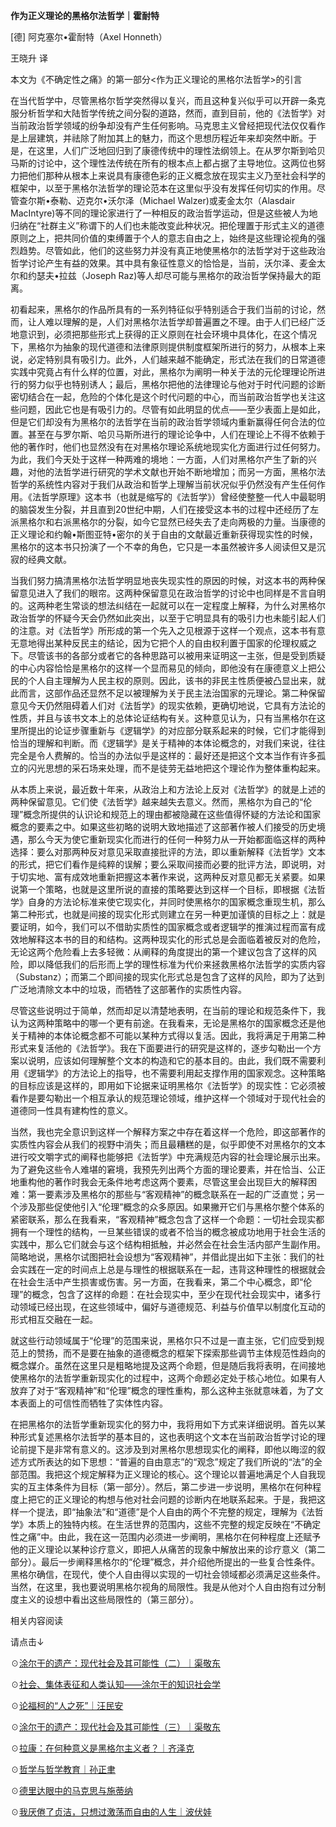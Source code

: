 **作为正义理论的黑格尔法哲学｜霍耐特**

\[德\] 阿克塞尔•霍耐特（Axel Honneth）

王晓升 译

本文为《不确定性之痛》的第一部分<作为正义理论的黑格尔法哲学>的引言

在当代哲学中，尽管黑格尔哲学突然得以复兴，而且这种复兴似乎可以开辟一条克服分析哲学和大陆哲学传统之间分裂的道路，然而，直到目前，他的《法哲学》对当前政治哲学领域的纷争却没有产生任何影响。马克思主义曾经把现代法仅仅看作是上层建筑，并祛除了附加其上的魅力，而这个思想历程近年来却突然中断。于是，在这里，人们广泛地回归到了康德传统中的理性法纲领上。在从罗尔斯到哈贝马斯的讨论中，这个理性法传统在所有的根本点上都占据了主导地位。这两位也努力把他们那种从根本上来说具有康德色彩的正义概念放在现实主义乃至社会科学的框架中，以至于黑格尔法哲学的理论范本在这里似乎没有发挥任何切实的作用。尽管查尔斯•泰勒、迈克尔•沃尔泽（Michael Walzer)或麦金太尔（Alasdair MacIntyre)等不同的理论家进行了一种相反的政治哲学运动，但是这些被人为地归纳在“社群主义”称谓下的人们也未能改变此种状况。把伦理置于形式主义的道德原则之上，把共同价值的束缚置于个人的意志自由之上，始终是这些理论视角的强烈趋势。尽管如此，他们的这些努力并没有真正地使黑格尔的法哲学对于这些政治哲学讨论产生有益的效果。其中具有象征性意义的恰恰是，当前，沃尔泽、麦金太尔和约瑟夫•拉兹（Joseph Raz)等人却尽可能与黑格尔的政治哲学保持最大的距离。

初看起来，黑格尔的作品所具有的一系列特征似乎特别适合于我们当前的讨论，然而，让人难以理解的是，人们对黑格尔法哲学却普遍置之不理。由于人们已经广泛地意识到，必须把那些形式上获得的正义原则在社会环境中具体化，在这个情况下，黑格尔为抽象的现代道德和法律原则提供制度框架所进行的努力，从根本上来说，必定特别具有吸引力。此外，人们越来越不能确定，形式法在我们的日常道德实践中究竟占有什么样的位置，对此，黑格尔为阐明一种关于法的元伦理理论所进行的努力似乎也特别诱人；最后，黑格尔把他的法律理论与他对于时代问题的诊断密切结合在一起，危险的个体化是这个时代问题的中心，而当前政治哲学也关注这些问题，因此它也是有吸引力的。尽管有如此明显的优点——至少表面上是如此，但是它们却没有为黑格尔的法哲学在当前的政治哲学领域内重新赢得任何合法的位置。甚至在与罗尔斯、哈贝马斯所进行的理论论争中，人们在理论上不得不依赖于他的著作时，他们也显然没有在对黑格尔理论系统地现实化方面进行过任何努力。为此，我们今天处于这样一种两难的境地：一方面，人们对黑格尔产生了新的兴趣，对他的法哲学进行研究的学术文献也开始不断地增加；而另一方面，黑格尔法哲学的系统性内容对于我们从政治和哲学上理解当前状况似乎仍然没有产生任何作用。《法哲学原理》这本书（也就是缩写的《法哲学》）曾经使整整一代人中最聪明的脑袋发生分裂，并且直到20世纪中期，人们在接受这本书的过程中还经历了左派黑格尔和右派黑格尔的分裂，如今它显然已经失去了走向两极的力量。当康德的正义理论和约翰•斯图亚特•密尔的关于自由的文献最近重新获得现实性的时候，黑格尔的这本书只扮演了一个不幸的角色，它只是一本虽然被许多人阅读但又是沉寂的经典文献。

当我们努力搞清黑格尔法哲学明显地丧失现实性的原因的时候，对这本书的两种保留意见进入了我们的眼帘。这两种保留意见在政治哲学的讨论中也同样是不言自明的。这两种老生常谈的想法纠结在一起就可以在一定程度上解释，为什么对黑格尔政治哲学的怀疑今天会仍然如此突出，以至于它明显具有的吸引力也未能引起人们的注意。对《法哲学》所形成的第一个先入之见根源于这样一个观点，这本书有意无意地得出某种反民主的结论，因为它把个人的自由权利置于国家的伦理权威之下。尽管该书的各部分或者它的各种思路可以被用来证明这一主张，但是受到质疑的中心内容恰恰是黑格尔的这样一个显而易见的倾向，即他没有在康德意义上把公民的个人自主理解为人民主权的原则。因此，该书的非民主性质便被凸显出来，就此而言，这部作品还显然不足以被理解为关于民主法治国家的元理论。第二种保留意见今天仍然阻碍着人们对《法哲学》的现实依赖，更确切地说，它具有方法论的性质，并且与该书文本上的总体论证结构有关。这种意见认为，只有当黑格尔在这里所提出的论证步骤重新与《逻辑学》的对应部分联系起来的时候，它们才能得到恰当的理解和判断。而《逻辑学》是关于精神的本体论概念的，对我们来说，往往完全是令人费解的。恰当的办法似乎是这样的：最好还是把这个文本当作有许多孤立的闪光思想的采石场来处理，而不是徒劳无益地把这个理论作为整体重构起来。

从本质上来说，最近数十年来，从政治上和方法论上反对《法哲学》的就是上述的两种保留意见。它们使《法哲学》越来越失去意义。然而，黑格尔为自己的“伦理”概念所提供的认识论和规范上的理由都被隐藏在这些值得怀疑的方法论和国家概念的要素之中。如果这些初略的说明大致地描述了这部著作被人们接受的历史境遇，那么今天为使它重新现实化而进行的任何一种努力从一开始都面临这样的两种选择：要么对那两种反对意见采取直接批评的方法，即以重新解释《法哲学》文本的形式，把它们看作是纯粹的误解；要么采取间接而必要的批评方法，即说明，对于切实地、富有成效地重新把握这本著作来说，这两种反对意见都无关紧要。如果说第一个策略，也就是这里所说的直接的策略要达到这样一个目标，即根据《法哲学》自身的方法论标准来使它现实化，并同时使黑格尔的国家概念重现生机，那么第二种形式，也就是间接的现实化形式则建立在另一种更加谨慎的目标之上：就是要证明，如今，我们可以不借助实质性的国家概念或者逻辑学的推演过程而富有成效地解释这本书的目的和结构。这两种现实化的形式总是会面临着被反对的危险，无论这两个危险看上去多轻微：从阐释的角度提出的第一个建议包含了这样的风险，即以降低我们的后形而上学的理性标准为代价来拯救黑格尔法哲学的实质内容（Substanz）；而第二个即间接的现实化形式总是包含了这样的风险，即为了达到广泛地清除文本中的垃圾，而牺牲了这部著作的实质性内容。

尽管这些说明过于简单，然而却足以清楚地表明，在当前的理论和规范条件下，我认为这两种策略中的哪一个更有前途。在我看来，无论是黑格尔的国家概念还是他关于精神的本体论概念都不可能以某种方式得以复活。因此，我将满足于用第二种形式来复活他的《法哲学》。我在下面要进行的研究是这样的，逐步勾勒出一个方案以说明，应该如何理解整个文本的构造和它的基本目的。由此，我们既不需要利用《逻辑学》的方法论上的指导，也不需要利用起支撑作用的国家观念。这种策略的目标应该是这样的，即用如下论据来证明黑格尔《法哲学》的现实性：它必须被看作是要勾勒出一个相互承认的规范理论领域，维护这样一个领域对于现代社会的道德同一性具有建构性的意义。

当然，我也完全意识到这样一个解释方案之中存在着这样一个危险，即这部著作的实质性内容会从我们的视野中消失；而且最糟糕的是，似乎即使不对黑格尔的文本进行咬文嚼字式的阐释也能够把《法哲学》中充满规范内容的社会理论展示出来。为了避免这些令人难堪的窘境，我预先列出两个方面的理论要素，并在恰当、公正地重构他的著作时我会无条件地考虑这两个要素，尽管这里会出现巨大的解释困难：第一要素涉及黑格尔的那些与“客观精神”的概念联系在一起的广泛直觉；另一个涉及那些促使他引入“伦理”概念的众多原因。如果撇开它们与黑格尔整个体系的紧密联系，那么在我看来，“客观精神”概念包含了这样一个命题：一切社会现实都拥有一个理性的结构，一旦某些错误的或者不恰当的概念被成功地用于社会生活的实践中，那么它们就会与这个结构相抵触，并必然会在社会生活内部产生副作用。简略地说，黑格尔试图把社会设想为“客观精神”，并借此提出如下主张：我们的社会实践在一定的时间点上总是与理性的根据联系在一起，违背这种理性的根据就会在社会生活中产生损害或伤害。另一方面，在我看来，第二个中心概念，即“伦理”的概念，包含了这样的命题：在社会现实中，至少在现代社会现实中，诸多行动领域已经出现，在这些领域中，偏好与道德规范、利益与价值早以制度化互动的形式相互交融在一起。

就这些行动领域属于“伦理”的范围来说，黑格尔只不过是一直主张，它们应受到规范上的赞扬，而不是要在抽象的道德概念的框架下探索那些调节主体规范性趋向的概念媒介。虽然在这里只是粗略地提及这两个命题，但是随后我将表明，在间接地使黑格尔的法哲学重新现实化的过程中，这两个命题必定处于核心地位。如果有人放弃了对于“客观精神”和“伦理”概念的理性重构，那么这种主张就意味着，为了文本表面上的可信性而牺牲了实体性内容。

在把黑格尔的法哲学重新现实化的努力中，我将用如下方式来详细说明。首先以某种形式复述黑格尔法哲学的基本目的，这也表明这个文本在当前政治哲学讨论的理论前提下是非常有意义的。这涉及到对黑格尔思想现实化的阐释，即他以晦涩的叙述方式所表达的如下思想：“普遍的自由意志”的“观念”规定了我们所说的“法”的全部范围。我把这个规定解释为正义理论的核心。这个理论以普遍地满足个人自我现实的互主体条件为目标（第一部分）。然后，第二步进一步说明，黑格尔在何种程度上把它的正义理论的构想与他对社会问题的诊断内在地联系起来。于是，我把这样一个提法，即“抽象法”和“道德”是个人自由的两个不完整的规定，理解为《法哲学》本质上的独特内核。在生活世界的范围内，这些不完整的规定反映在“不确定性之痛”中。由此，我在这一范围内必须进一步阐明，黑格尔在何种程度上还赋予他的正义理论以某种诊疗意义，即把人从痛苦的现象中解放出来的诊疗意义（第二部分）。最后一步阐释黑格尔的“伦理”概念，并介绍他所提出的一些复合性条件。黑格尔确信，在现代，使个人自由得以实现的一切社会领域都必须满足这些条件。当然，在这里，我也要说明黑格尔视角的局限性。我是从他对个人自由抱有过分制度主义的设想中看出这些局限性的（第三部分）。

相关内容阅读

请点击↓

☉[涂尔干的遗产：现代社会及其可能性（二）｜渠敬东](http://mp.weixin.qq.com/s?__biz=MzAwNDM0ODE0OA==&mid=2247484398&idx=2&sn=aa9e85d7d84608f25896715dbed824fd&chksm=9b2c0275ac5b8b63bf31c8fdf8d3ba788aa5762a494993ffca21f37ab05189fe707bfe52dcaf&scene=21#wechat_redirect)

☉[社会、集体表征和人类认知——涂尔干的知识社会学](http://mp.weixin.qq.com/s?__biz=MzAwNDM0ODE0OA==&mid=2247484398&idx=4&sn=913c7bae7ba26b31f4df120c22d3d6ea&chksm=9b2c0275ac5b8b6370abfa606593f25e655548b88e6e826a4e12560dd253feb844efac221dee&scene=21#wechat_redirect)

☉[论福柯的“人之死”｜汪民安](http://mp.weixin.qq.com/s?__biz=MzAwNDM0ODE0OA==&mid=2247484373&idx=2&sn=6d4c638020248635a9af1d2415520c84&chksm=9b2c024eac5b8b5890f466373c61be0ccdf40fae9a5e7ca8598ad1701e0219651e531fbc79e7&scene=21#wechat_redirect)

☉[涂尔干的遗产：现代社会及其可能性（三）｜渠敬东](http://mp.weixin.qq.com/s?__biz=MzAwNDM0ODE0OA==&mid=2247484398&idx=3&sn=e6ddf9c562f12b0a56eb9059bcf7ba9f&chksm=9b2c0275ac5b8b6321440dbf1acf8257d353ca530e27d21aeb10cbade641393c3c0614e96a92&scene=21#wechat_redirect)

☉[拉康：在何种意义是黑格尔主义者？｜齐泽克](http://mp.weixin.qq.com/s?__biz=MzAwNDM0ODE0OA==&mid=2247484386&idx=5&sn=cf86b235b7480f8b15d6f6cadf3c25fc&chksm=9b2c0279ac5b8b6f23b26a63e93347df9df05ed9dfb75678efcd0b15232cf24e33c539cc654f&scene=21#wechat_redirect)

☉[哲学与哲学教育｜孙正聿](http://mp.weixin.qq.com/s?__biz=MzAwNDM0ODE0OA==&mid=2247484210&idx=4&sn=f766bb8f8ac7c44207354c25070c032f&chksm=9b2c02a9ac5b8bbf86062f67e205cddd4a3b774cdfccfe5446b8694589179f6eca5f4f26f455&scene=21#wechat_redirect)

☉[德里达眼中的马克思与施蒂纳](http://mp.weixin.qq.com/s?__biz=MzAwNDM0ODE0OA==&mid=2247483927&idx=1&sn=60441ef09197ff4e469031bf4a9252da&chksm=9b2c038cac5b8a9ab8ade61d85791ad25d925904a94fc7f70c3861ac02c29f23ef747286f5bb&scene=21#wechat_redirect)

☉[我厌倦了贞洁，只想过激荡而自由的人生｜波伏娃](http://mp.weixin.qq.com/s?__biz=MzAwNDM0ODE0OA==&mid=2247484456&idx=4&sn=5911a8b0ab0a7599fd40a76389efa615&chksm=9b2c05b3ac5b8ca51fc155803bede2d154beb7ce34fe92c6fb34beee27dcce6811be47b6e36e&scene=21#wechat_redirect)